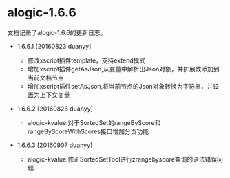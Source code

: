 alogic-1.6.6
============

文档记录了alogic-1.6.6的更新日志。

- 1.6.6.1 [20160823 duanyy]
	 - 修改xscript插件template，支持extend模式
	 - 增加xscript插件getAsJson,从变量中解析出Json对象，并扩展或添加到当前文档节点
	 - 增加xscript插件setAsJson,将当前节点的Json对象转换为字符串，并设置为上下文变量
	 
- 1.6.6.2 [20160826 duanyy] 
 	 - alogic-kvalue:对于SortedSet的rangeByScore和rangeByScoreWithScores接口增加分页功能

- 1.6.6.3 [20160907 duanyy] 
	 - alogic-kvalue:修正SortedSetTool进行zrangebyscore查询的语法错误问题.
	 